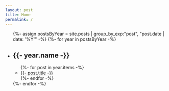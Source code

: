 ```yaml
---
layout: post
title: Home
permalink: /
---
```


<nav>
  <ul>
{%- assign postsByYear = site.posts | group_by_exp:"post", "post.date | date: '%Y'" -%}
{%- for year in postsByYear -%}
    <li>
      <h2>{{- year.name -}}</h2>
        <ul>
        {%- for post in year.items -%}
          <li><a href="{{- post.url | relative_url -}}">{{- post.title -}}</a></li>
        {%- endfor -%}
        </ul>
    </li>
{%- endfor -%}
  </ul>
</nav>
